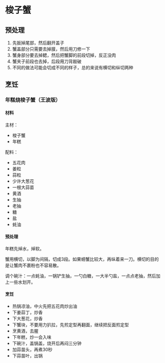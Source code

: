# 梭子蟹

## 预处理

1. 先扳掉尾部，然后翻开盖子
2. 蟹盖部分只需要去掉膜，然后用刀修一下
3. 蟹身部分要去掉鳃，然后把蟹脚的前段切掉，反正没肉
4. 蟹夹子前段也去掉，后段用刀背敲破
5. 不同的做法可能会切成不同的样子，总的来说有横切和纵切两种

## 烹饪

### 年糕烧梭子蟹（王波版）

#### 材料

主材：
- 梭子蟹
- 年糕

配料：
- 五花肉
- 姜粒
- 蒜粒
- 少许大葱花
- 一根大蒜苗
- 黄酒
- 生抽
- 老抽
- 糖
- 盐
- 蚝油

#### 预处理

年糕先焯水，焯软。

蟹用横切，以脚为间隔，切成3段。如果螃蟹比较大，再纵着来一刀。横切的目的是让蟹肉不裹粉也不容易散。

调个碗汁：一点蚝油，一锅铲生抽，一勺白糖，一大半勺盐，一点点老抽，然后加上一些水划开。

#### 烹饪

- 热锅凉油，中火先把五花肉炒出油
- 下姜蒜丁，炒香
- 下大葱花，炒香
- 下蟹块，不要用力扒拉，先煎定型再翻面，继续把反面煎定型
- 烹黄酒，去腥
- 下年糕，炒一会入味
- 下碗汁，盖锅盖，烧开后再闷三分钟
- 加蒜苗头，再煮30秒
- 下蒜苗叶，出锅
